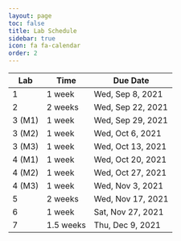 ```yaml
---
layout: page
toc: false
title: Lab Schedule
sidebar: true
icon: fa fa-calendar
order: 2
---
```



| Lab           | Time      |   Due Date          |
|---------------|-----------|---------------------|
|1              | 1 week    | Wed, Sep 8, 2021  |
|2              | 2 weeks   | Wed, Sep 22, 2021 |
|3 (M1)         | 1 week    | Wed, Sep 29, 2021 |
|3 (M2)         | 1 week    | Wed, Oct 6, 2021  |
|3 (M3)         | 1 week    | Wed, Oct 13, 2021 |
|4 (M1)         | 1 week    | Wed, Oct 20, 2021 |
|4 (M2)         | 1 week    | Wed, Oct 27, 2021 |
|4 (M3)         | 1 week    | Wed, Nov 3, 2021  | 
|5              | 2 weeks   | Wed, Nov 17, 2021 |
|6              | 1 week    | Sat, Nov 27, 2021 |
|7              | 1.5 weeks   | Thu, Dec 9, 2021  |
